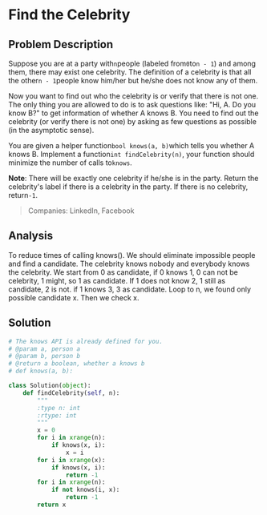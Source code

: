 # Find the Celebrity

## Problem Description

Suppose you are at a party with`n`people \(labeled from`0`to`n - 1`\) and among them, there may exist one celebrity. The definition of a celebrity is that all the other`n - 1`people know him/her but he/she does not know any of them.

Now you want to find out who the celebrity is or verify that there is not one. The only thing you are allowed to do is to ask questions like: "Hi, A. Do you know B?" to get information of whether A knows B. You need to find out the celebrity \(or verify there is not one\) by asking as few questions as possible \(in the asymptotic sense\).

You are given a helper function`bool knows(a, b)`which tells you whether A knows B. Implement a function`int findCelebrity(n)`, your function should minimize the number of calls to`knows`.

**Note**: There will be exactly one celebrity if he/she is in the party. Return the celebrity's label if there is a celebrity in the party. If there is no celebrity, return`-1`.

> Companies: LinkedIn, Facebook

## Analysis

To reduce times of calling knows\(\). We should eliminate impossible people and find a candidate. The celebrity knows nobody and everybody knows the celebrity. We start from 0 as candidate, if 0 knows 1, 0 can not be celebrity, 1 might, so 1 as candidate. If 1 does not know 2, 1 still as candidate, 2 is not. if 1 knows 3, 3 as candidate. Loop to n, we found only possible candidate x. Then we check x.

## Solution

```py
# The knows API is already defined for you.
# @param a, person a
# @param b, person b
# @return a boolean, whether a knows b
# def knows(a, b):

class Solution(object):
    def findCelebrity(self, n):
        """
        :type n: int
        :rtype: int
        """
        x = 0
        for i in xrange(n):
            if knows(x, i):
                x = i
        for i in xrange(x):
            if knows(x, i):
                return -1
        for i in xrange(n):
            if not knows(i, x):
                return -1
        return x
```



